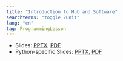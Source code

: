```yaml
---
title: "Introduction to Hub and Software"
searchterms: "toggle 2Unit"
lang: "en"
tag: ProgrammingLesson
---
```

 <ul>
 <li class="ng-binding">Slides:
 <a href="ProgrammingLessons/IntroductiontoHubandSoftwarePy.pptx">PPTX</a>,
 <a href="ProgrammingLessons/IntroductiontoHubandSoftwarePy.pdf">PDF</a>
 </li>
<li class="ng-binding">Python-specific Slides:
 <a href="PyProgrammingLessons/IntroductiontoHubandSoftwarePython.pptx">PPTX</a>,
 <a href="PyProgrammingLessons/IntroductiontoHubandSoftwarePython.pdf">PDF</a>
 </li>
 </ul>
